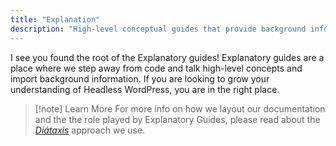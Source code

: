 ```yaml
---
title: "Explanation"
description: "High-level conceptual guides that provide background information and understanding of Headless WordPress development."
---
```


I see you found the root of the Explanatory guides! Explanatory guides are a place where we step away from code and talk high-level concepts and import background information. If you are looking to grow your understanding of Headless WordPress, you are in the right place.

> [!note] Learn More
> For more info on how we layout our documentation and the the role played by Explanatory Guides, please read about the [_Diátaxis_](https://diataxis.fr/explanation/) approach we use.
